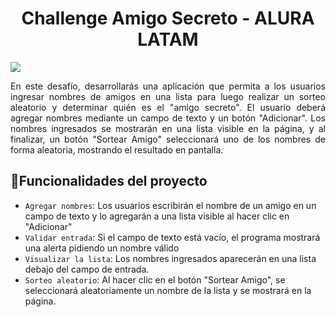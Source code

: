 <h1 align="center"> Challenge Amigo Secreto - ALURA LATAM</h1>
<p align="left">
<img src="https://img.shields.io/badge/STATUS-EN%20DESARROLLO-green">
</p>
<p align="justify"> En este desafío, desarrollarás una aplicación que permita a los usuarios ingresar nombres de amigos en una lista para luego realizar un sorteo aleatorio y determinar quién es el "amigo secreto". El usuario deberá agregar nombres mediante un campo de texto y un botón "Adicionar". Los nombres ingresados se mostrarán en una lista visible en la página, y al finalizar, un botón "Sortear Amigo" seleccionará uno de los nombres de forma aleatoria, mostrando el resultado en pantalla.</p>

## :hammer:Funcionalidades del proyecto
- `Agregar nombres`: Los usuarios escribirán el nombre de un amigo en un campo de texto y lo agregarán a una lista visible al hacer clic en "Adicionar"
- `Validar entrada`: Si el campo de texto está vacío, el programa mostrará una alerta pidiendo un nombre válido
- `Visualizar la lista`: Los nombres ingresados aparecerán en una lista debajo del campo de entrada.
- `Sorteo aleatorio`: Al hacer clic en el botón "Sortear Amigo", se seleccionará aleatoriamente un nombre de la lista y se mostrará en la página.


